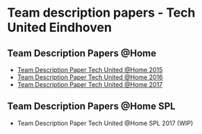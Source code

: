 # Team description papers - Tech United Eindhoven

## Team Description Papers @Home

- [Team Description Paper Tech United @Home 2015](https://github.com/tue-robotics/team_description_paper/blob/master/Tech_United_At_Home_TDP_2015.pdf)
- [Team Description Paper Tech United @Home 2016](https://github.com/tue-robotics/team_description_paper/blob/master/Tech_United_At_Home_TDP_2016.pdf)
- [Team Description Paper Tech United @Home 2017](https://github.com/tue-robotics/team_description_paper/blob/master/Tech_United_At_Home_TDP_2017.pdf)

## Team Description Papers @Home SPL

- Team Description Paper Tech United @Home SPL 2017 (WIP)
